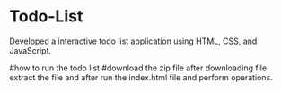 # Todo-List
Developed a interactive todo list application using HTML, CSS, and JavaScript. 

#how to run the todo list 
#download the zip file after downloading file extract the file and after run the index.html file and perform operations.
